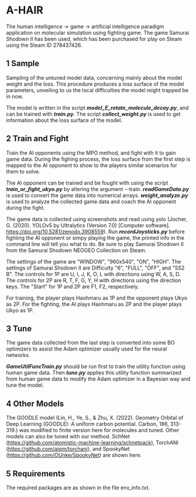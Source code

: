# A-HAIR
The human intelligence -> game -> artificial intelligence paradigm application on molecular simulation using fighting game. The game Samurai Shodown II has been used, which has been purchased for play on Steam using the Steam ID 278437426.

## 1 Sample
Sampling of the untuned model data, concerning mainly about the model weight and the loss. This procedure produces a loss surface of the model parameters, unveiling to us the local difficulties the model might trapped be in now.

The model is written in the script ***model_E_rotate_molecule_decay.py***, and can be trained with ***train.py***. The script ***collect_weight.py*** is used to get information about the loss surface of the model.

## 2 Train and Fight
Train the AI opponents using the MPO method, and fight with it to gain game data. During the fighing process, the loss surface from the first step is mapped to the AI opponent to show to the players similar scenarios for them to solve.

The AI opponent can be trained and be fought with using the script ***train_or_fight_ukyo.py*** by altering the argument --train. ***readGameData.py*** is used to convert the game data into numerical arrays. ***weight_analyze.py*** is used to analyze the collected game data and coach the AI opponent during the fight.

The game data is collected using screenshots and read using yolo (Jocher, G. (2020). YOLOv5 by Ultralytics (Version 7.0) [Computer software]. https://doi.org/10.5281/zenodo.3908559). Run ***recordJoysticks.py*** before fighting the AI opponent or simpy playing the game, the printed info in the command line will tell you what to do. Be sure to play Samurai Shodown II from the Samurai Shodown NEOGEO Collection on Steam.

The settings of the game are "WINDOW", "960x540", "ON", "HIGH".
The settings of Samurai Shodown II are Difficulty "6", "FULL", "OFF", and "SS2 B".
The controls for 1P are U, I, J, K, O, L with directions using W, A, S, D.
The controls for 2P are R, T, F, G, Y, H with directions using the direction keys.
The "Start" for 1P and 2P are F1, F2, respectively.

For training, the player plays Haohmaru as 1P and the opponent plays Ukyo as 2P.
For the fighting, the AI plays Haohmaru as 2P and the player plays Ukyo as 1P.

## 3 Tune
The game data collected from the last step is converted into some BO optimizers to assist the Adam optimizer usually used for the neural networks.

***GameUtilFuncTrain.py*** should be run first to train the utility function using human game data. Then ***tune.py*** applies this utility function summarized from human game data to modify the Adam optimizer in a Bayesian way and tune the model.

## 4 Other Models
The GOODLE model (Lin, H., Ye, S., & Zhu, X. (2022). Geometry Orbital of Deep Learning (GOODLE): A uniform carbon potential. Carbon, 186, 313-319.) was modified to finite version here for molecules and tuned.
Other models can also be tuned with our method. SchNet (https://github.com/atomistic-machine-learning/schnetpack), TorchANI (https://github.com/aiqm/torchani), and SpookyNet (https://github.com/OUnke/SpookyNet) are shown here.

## 5 Requirements
The required packages are as shown in the file env_info.txt.
